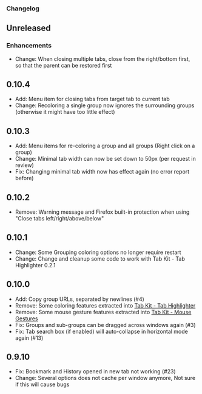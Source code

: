 ### Changelog


## Unreleased
### Enhancements
- Change: When closing multiple tabs, close from the right/bottom first, so that the parent can be restored first

## 0.10.4
- Add: Menu item for closing tabs from target tab to current tab
- Change: Recoloring a single group now ignores the surrounding groups (otherwise it might have too little effect)

## 0.10.3
- Add: Menu items for re-coloring a group and all groups (Right click on a group)
- Change: Minimal tab width can now be set down to 50px (per request in review)
- Fix: Changing minimal tab width now has effect again (no error report before)

## 0.10.2
- Remove: Warning message and Firefox built-in protection when using "Close tabs left/right/above/below"

## 0.10.1
- Change: Some Grouping coloring options no longer require restart
- Change: Change and cleanup some code to work with Tab Kit - Tab Highlighter 0.2.1

## 0.10.0
- Add: Copy group URLs, separated by newlines (#4)
- Remove: Some coloring features extracted into [Tab Kit - Tab Highlighter](https://github.com/tabkit/tab-highlighter)
- Remove: Some mouse gesture features extracted into [Tab Kit - Mouse Gestures](https://github.com/tabkit/mouse-gestures)
- Fix: Groups and sub-groups can be dragged across windows again (#3)
- Fix: Tab search box (if enabled) will auto-collapse in horizontal mode again (#13)

## 0.9.10
- Fix: Bookmark and History opened in new tab not working (#23)
- Change: Several options does not cache per window anymore, Not sure if this will cause bugs
